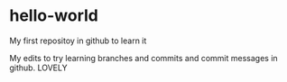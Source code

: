 # hello-world
My first repositoy in github to learn it

My edits to try learning branches and commits and commit messages in github.
 LOVELY
